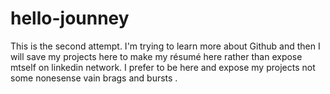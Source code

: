 # hello-jounney
This is the second attempt.
I'm trying to learn more about Github and then I will save my projects here to make my résumé here rather than expose mtself on linkedin network. I prefer to be here and expose my projects not some nonesense vain brags and bursts .
